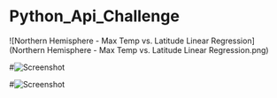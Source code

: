 # Python_Api_Challenge

![Northern Hemisphere - Max Temp vs. Latitude Linear Regression](Northern Hemisphere - Max Temp vs. Latitude Linear Regression.png)

#![Screenshot](screenshot.png)

#![Screenshot](screenshot.png)

